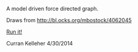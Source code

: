 A model driven force directed graph.

Draws from http://bl.ocks.org/mbostock/4062045

[Run it!](http://curran.github.io/model/examples/d3ForceDirectedGraph/)

Curran Kelleher 4/30/2014
